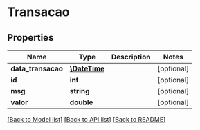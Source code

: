# Transacao

## Properties
Name | Type | Description | Notes
------------ | ------------- | ------------- | -------------
**data_transacao** | [**\DateTime**](\DateTime.md) |  | [optional] 
**id** | **int** |  | [optional] 
**msg** | **string** |  | [optional] 
**valor** | **double** |  | [optional] 

[[Back to Model list]](../README.md#documentation-for-models) [[Back to API list]](../README.md#documentation-for-api-endpoints) [[Back to README]](../README.md)


